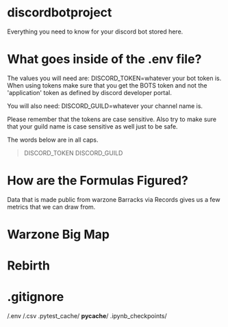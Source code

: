 # discordbotproject

Everything you need to know for your discord bot stored here.


# What goes inside of the .env file?

The values you will need are:
DISCORD_TOKEN=whatever your bot token is.  
When using tokens make sure that you get the BOTS token and not the 'application' token as defined by discord developer portal.

You will also need:
DISCORD_GUILD=whatever your channel name is.

Please remember that the tokens are case sensitive.  Also try to make sure that your guild name is case sensitive as well just to be safe.  

The words below are in all caps.

>DISCORD_TOKEN
>DISCORD_GUILD

# How are the Formulas Figured?

Data that is made public from warzone Barracks via Records gives us a few metrics that we can draw from.

# Warzone Big Map

# Rebirth

# .gitignore

/.env
/.csv
.pytest_cache/
__pycache__/
.ipynb_checkpoints/